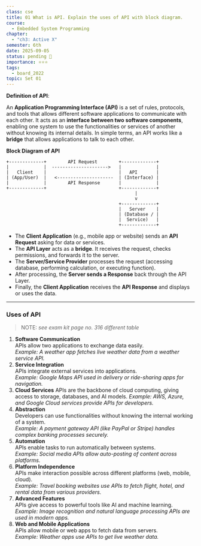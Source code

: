 ```yaml
---
class: cse
title: 01 What is API. Explain the uses of API with block diagram.
course:
  - Embedded System Programming
chapter:
  - "ch3: Active X"
semester: 6th
date: 2025-09-05
status: pending 🛑
importance: ⭐⭐⭐
tags:
  - board_2022
topic: Set 01
---
```


**Definition of API**:

An **Application Programming Interface (API)** is a set of rules, protocols, and tools that allows different software applications to communicate with each other. It acts as an **interface between two software components**, enabling one system to use the functionalities or services of another without knowing its internal details. In simple terms, an API works like a **bridge** that allows applications to talk to each other.

**Block Diagram of API**

```pgsql
+-------------+        API Request        +-------------+  
|             |  --------------------->   |             |  
|   Client    |                           |   API       |  
| (App/User)  |   <---------------------  | (Interface) |  
|             |        API Response       |             |  
+-------------+                           +-------------+  
                                                |  
                                                v  
                                          +-------------+  
                                          |   Server    |  
                                          | (Database / |  
                                          |  Service)   |  
                                          +-------------+  
```

- The **Client Application** (e.g., mobile app or website) sends an **API Request** asking for data or services.    
- The **API Layer** acts as a **bridge**. It receives the request, checks permissions, and forwards it to the server.    
- The **Server/Service Provider** processes the request (accessing database, performing calculation, or executing function).    
- After processing, the **Server sends a Response** back through the API Layer.    
- Finally, the **Client Application** receives the **API Response** and displays or uses the data.

---

### Uses of API

> NOTE: _see exam kit page no. 316 different table_

1. **Software Communication**  
    APIs allow two applications to exchange data easily.  
    _Example: A weather app fetches live weather data from a weather service API._    
2. **Service Integration**  
    APIs integrate external services into applications.  
    _Example: Google Maps API used in delivery or ride-sharing apps for navigation._
3. **Cloud Services**
	APIs are the backbone of cloud computing, giving access to storage, databases, and AI models.
	 _Example: AWS, Azure, and Google Cloud services provide APIs for developers._
4. **Abstraction**  
    Developers can use functionalities without knowing the internal working of a system.  
    _Example: A payment gateway API (like PayPal or Stripe) handles complex banking processes securely._    
5. **Automation**  
    APIs enable tasks to run automatically between systems.  
    _Example: Social media APIs allow auto-posting of content across platforms._    
6. **Platform Independence**  
    APIs make interaction possible across different platforms (web, mobile, cloud).  
    _Example: Travel booking websites use APIs to fetch flight, hotel, and rental data from various providers._    
7. **Advanced Features**  
    APIs give access to powerful tools like AI and machine learning.  
    _Example: Image recognition and natural language processing APIs are used in modern apps._
8. **Web and Mobile Applications**  
	 APIs allow mobile or web apps to fetch data from servers.  
	 _Example: Weather apps use APIs to get live weather data._
